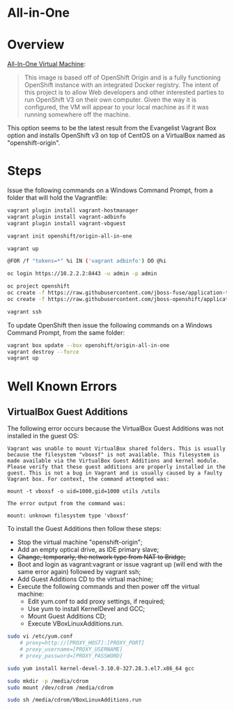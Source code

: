 ﻿All-in-One
==========

# Overview

[All-In-One Virtual Machine](https://www.openshift.org/vm/):
> This image is based off of OpenShift Origin and is a fully functioning OpenShift instance with an integrated Docker registry. The intent of this project is to allow Web developers and other interested parties to run OpenShift V3 on their own computer. Given the way it is configured, the VM will appear to your local machine as if it was running somewhere off the machine.

This option seems to be the latest result from the Evangelist Vagrant Box option and installs OpenShift v3 on top of CentOS on a VirtualBox named as "openshift-origin".

# Steps

Issue the following commands on a Windows Command Prompt, from a folder that will hold the Vagrantfile:

```bash
vagrant plugin install vagrant-hostmanager
vagrant plugin install vagrant-adbinfo
vagrant plugin install vagrant-vbguest

vagrant init openshift/origin-all-in-one

vagrant up

@FOR /f "tokens=*" %i IN ('vagrant adbinfo') DO @%i

oc login https://10.2.2.2:8443 -u admin -p admin

oc project openshift
oc create -f https://raw.githubusercontent.com/jboss-fuse/application-templates/master/fis-image-streams.json
oc create -f https://raw.githubusercontent.com/jboss-openshift/application-templates/master/amq/amq62-basic.json

vagrant ssh
```

To update OpenShift then issue the following commands on a Windows Command Prompt, from the same folder:

```bash
vagrant box update --box openshift/origin-all-in-one
vagrant destroy --force
vagrant up
```

# Well Known Errors

## VirtualBox Guest Additions

The following error occurs because the VirtualBox Guest Additions was not installed in the guest OS:

```
Vagrant was unable to mount VirtualBox shared folders. This is usually
because the filesystem "vboxsf" is not available. This filesystem is
made available via the VirtualBox Guest Additions and kernel module.
Please verify that these guest additions are properly installed in the
guest. This is not a bug in Vagrant and is usually caused by a faulty
Vagrant box. For context, the command attempted was:

mount -t vboxsf -o uid=1000,gid=1000 utils /utils

The error output from the command was:

mount: unknown filesystem type 'vboxsf'
```

To install the Guest Additions then follow these steps:
- Stop the virtual machine "openshift-origin";
- Add an empty optical drive, as IDE primary slave;
- ~~Change, temporarly, the network type from NAT to Bridge;~~
- Boot and login as vagrant:vagrant or issue vagrant up (will end with the same error again) followed by vagrant ssh;
- Add Guest Additions CD to the virtual machine;
- Execute the following commands and then power off the virtual machine:
    - Edit yum.conf to add proxy settings, if required;
    - Use yum to install KernelDevel and GCC;
    - Mount Guest Additions CD;
    - Execute VBoxLinuxAdditions.run.

```bash
sudo vi /etc/yum.conf
    # proxy=http://[PROXY_HOST]:[PROXY_PORT]
    # proxy_username=[PROXY_USERNAME]
    # proxy_password=[PROXY_PASSWORD]

sudo yum install kernel-devel-3.10.0-327.28.3.el7.x86_64 gcc

sudo mkdir -p /media/cdrom
sudo mount /dev/cdrom /media/cdrom

sudo sh /media/cdrom/VBoxLinuxAdditions.run
```
